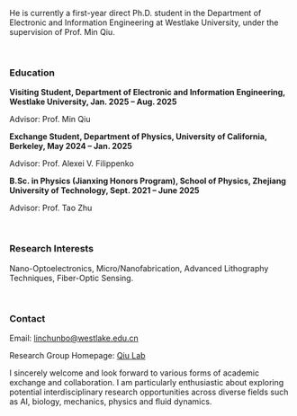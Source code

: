 

He is currently a first-year direct Ph.D. student in the Department of Electronic and Information Engineering at Westlake University, under the supervision of Prof. Min Qiu.

<br>

### Education
**Visiting Student, Department of Electronic and Information Engineering, Westlake University, Jan. 2025 – Aug. 2025**

Advisor: Prof. Min Qiu

**Exchange Student, Department of Physics, University of California, Berkeley, May 2024 – Jan. 2025**

Advisor: Prof. Alexei V. Filippenko

**B.Sc. in Physics (Jianxing Honors Program), School of Physics, Zhejiang University of Technology, Sept. 2021 – June 2025**

Advisor: Prof. Tao Zhu

<br>

### Research Interests
Nano-Optoelectronics, Micro/Nanofabrication, Advanced Lithography Techniques, Fiber-Optic Sensing.

<br>

### Contact

Email: linchunbo@westlake.edu.cn

Research Group Homepage: [Qiu Lab](https://qiu.lab.westlake.edu.cn/)

I sincerely welcome and look forward to various forms of academic exchange and collaboration. I am particularly enthusiastic about exploring potential interdisciplinary research opportunities across diverse fields such as  AI, biology, mechanics, physics and fluid dynamics.

